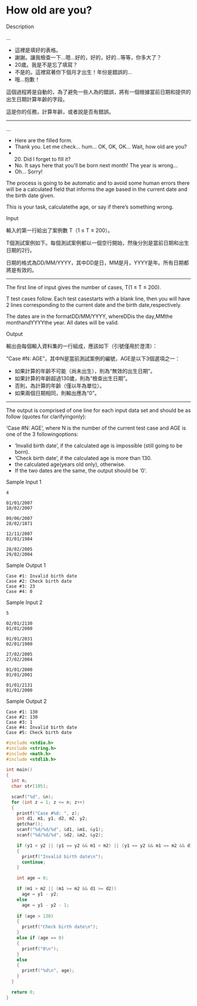 # How old are you?

Description

...

- 這裡是填好的表格。
- 謝謝。讓我檢查一下...嗯...好的，好的，好的...等等，你多大了？
- 20歲。我是不是忘了填寫？
- 不是的。這裡寫著你下個月才出生！年份是錯誤的...
- 哦...抱歉！

這個過程將是自動的，為了避免一些人為的錯誤，將有一個根據當前日期和提供的出生日期計算年齡的字段。

這是你的任務，計算年齡，或者說是否有錯誤。

- ------------------------------------------------------------------------------

...

- Here are the filled form.
- Thank you. Let me check... hum... OK, OK, OK... Wait, how old are you?
- 20. Did I forget to fill it?
- No. It says here that you'll be born next month! The year is wrong...
- Oh... Sorry!

The process is going to be automatic and to avoid some human errors there will be a calculated field that informs the age based in the current date and the birth date given.

This is your task, calculatethe age, or say if there’s something wrong.

Input

輸入的第一行給出了案例數 T（1 ≤ T ≤ 200）。

T個測試案例如下。每個測試案例都以一個空行開始，然後分別是當前日期和出生日期的2行。

日期的格式為DD/MM/YYYY，其中DD是日，MM是月，YYYY是年。所有日期都將是有效的。

- ------------------------------------------------------------------------------

The first line of input gives the number of cases, T(1 ≤ T ≤ 200).

T test cases follow. Each test casestarts with a blank line, then you will have 2 lines corresponding to the current date and the birth date,respectively.

The dates are in the formatDD/MM/YYYY, whereDDis the day,MMthe monthandYYYYthe year. All dates will be valid.

Output

輸出由每個輸入資料集的一行組成，應該如下（引號僅用於澄清）：

“Case #N: AGE”，其中N是當前測試案例的編號，AGE是以下3個選項之一：

- 如果計算的年齡不可能（尚未出生），則為“無效的出生日期”。
- 如果計算的年齡超過130歲，則為“檢查出生日期”。
- 否則，為計算的年齡（僅以年為單位）。
- 如果兩個日期相同，則輸出應為“0”。
- ------------------------------------------------------------------------------

The output is comprised of one line for each input data set and should be as follow (quotes for clarifyingonly):

‘Case #N: AGE’, where N is the number of the current test case and AGE is one of the 3 followingoptions:

- ‘Invalid birth date’, if the calculated age is impossible (still going to be born).
- ‘Check birth date’, if the calculated age is more than 130.
- the calculated age(years old only), otherwise.
- If the two dates are the same, the output should be ‘0’.

Sample Input 1

```
4

01/01/2007
10/02/2007

09/06/2007
28/02/1871

12/11/2007
01/01/1984

28/02/2005
29/02/2004

```

Sample Output 1

```
Case #1: Invalid birth date
Case #2: Check birth date
Case #3: 23
Case #4: 0

```

Sample Input 2

```
5

02/01/2130
01/01/2000

01/01/2031
02/01/1900

27/02/2005
27/02/2004

01/01/2000
01/01/2001

01/01/2131
01/01/2000

```

Sample Output 2

```
Case #1: 130
Case #2: 130
Case #3: 1
Case #4: Invalid birth date
Case #5: Check birth date
```

```c
#include <stdio.h>
#include <string.h>
#include <math.h>
#include <stdlib.h>

int main()
{
  int n;
  char str[105];

  scanf("%d", &n);
  for (int z = 1; z <= n; z++)
  {
    printf("Case #%d: ", z);
    int d1, m1, y1, d2, m2, y2;
    getchar();
    scanf("%d/%d/%d", &d1, &m1, &y1);
    scanf("%d/%d/%d", &d2, &m2, &y2);

    if (y1 < y2 || (y1 == y2 && m1 < m2) || (y1 == y2 && m1 == m2 && d1 < d2))
    {
      printf("Invalid birth date\n");
      continue;
    }

    int age = 0;

    if (m1 > m2 || (m1 >= m2 && d1 >= d2))
      age = y1 - y2;
    else
      age = y1 - y2 - 1;
    
    if (age > 130)
    {
      printf("Check birth date\n");
    }
    else if (age == 0)
    {
      printf("0\n");
    }
    else
    {
      printf("%d\n", age);
    }
  }

  return 0;
}
```